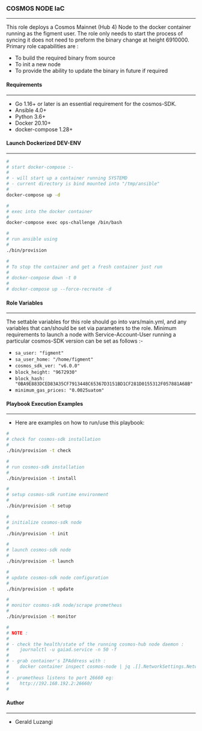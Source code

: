 ### COSMOS NODE IaC
--------------------

This role deploys a Cosmos Mainnet (Hub 4) Node to the docker container running as the figment user. The role only needs to start the process of syncing it does not need to preform the binary change at height 6910000. Primary role capabilities are :

- To build the required binary from source
- To init a new node
- To provide the ability to update the binary in future if required

#### Requirements
-----------------

- Go 1.16+ or later is an essential requirement for the cosmos-SDK.
- Ansible 4.0+
- Python 3.6+
- Docker 20.10+
- docker-compose 1.28+

#### Launch Dockerized DEV-ENV
------------------------------

```bash
#
# start docker-compose :- 
# 
# - will start up a container running SYSTEMD
# - current directory is bind mounted into "/tmp/ansible"
#
docker-compose up -d

#
# exec into the docker container
#
docker-compose exec ops-challenge /bin/bash

#
# run ansible using
#
./bin/provision

#
# To stop the container and get a fresh container just run
#
# docker-compose down -t 0
#
# docker-compose up --force-recreate -d
```

#### Role Variables
-------------------

The settable variables for this role should go into vars/main.yml, and any variables that can/should be set via parameters to the role. Minimum requirements to launch a node with Service-Account-User running a particular cosmos-SDK version can be set as follows :-

- `sa_user: "figment"`
- `sa_user_home: "/home/figment"`
- `cosmos_sdk_ver: "v6.0.0"`
- `block_height: "9672930"`
- `block_hash: "0BA9E883DCED83A35CF7913448C65367D3151BD1CF281D0155312F057881A68B"`
- `minimum_gas_prices: "0.0025uatom"`

#### Playbook Execution Examples
--------------------------------

- Here are examples on how to run/use this playbook:

```bash
#
# check for cosmos-sdk installation
#
./bin/provision -t check

#
# run cosmos-sdk installation
#
./bin/provision -t install

#
# setup cosmos-sdk runtime environment
#
./bin/provision -t setup

#
# initialize cosmos-sdk node
#
./bin/provision -t init

#
# launch cosmos-sdk node
#
./bin/provision -t launch

#
# update cosmos-sdk node configuration
#
./bin/provision -t update

#
# monitor cosmos-sdk node/scrape prometheus
#
./bin/provision -t monitor

#
# NOTE :
#
# - check the health/state of the running cosmos-hub node daemon :
#    journalctl -u gaiad.service -n 50 -f
#
# - grab container's IPAddress with :
#    docker container inspect cosmos-node | jq .[].NetworkSettings.Networks | grep -i ipaddress
#
# - prometheus listens to port 26660 eg:
#    http://192.168.192.2:26660/
#
```

#### Author
-----------

- Gerald Luzangi